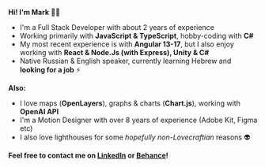__Hi! I'm Mark__ :man_technologist:

* I'm a Full Stack Developer with about 2 years of experience
* Working primarily with __JavaScript & TypeScript__, hobby-coding with __C#__ 
* My most recent experience is with __Angular 13-17__, but I also enjoy working with __React & Node.Js (with Express), Unity & C#__
* Native Russian & English speaker, currently learning Hebrew and __looking for a job__ ⚡

__Also:__
* I love maps (__OpenLayers__), graphs & charts (__Chart.js__), working with __OpenAI API__
* I'm a Motion Designer with over 8 years of experience (Adobe Kit, Figma etc)
* I also love lighthouses for some _hopefully non-Lovecraftian_ reasons 👽

__Feel free to contact me on <a href="https://www.linkedin.com/in/mark-andrew-jft/">LinkedIn</a> or <a href="https://www.behance.net/mark-andrew-jft">Behance</a>!__
